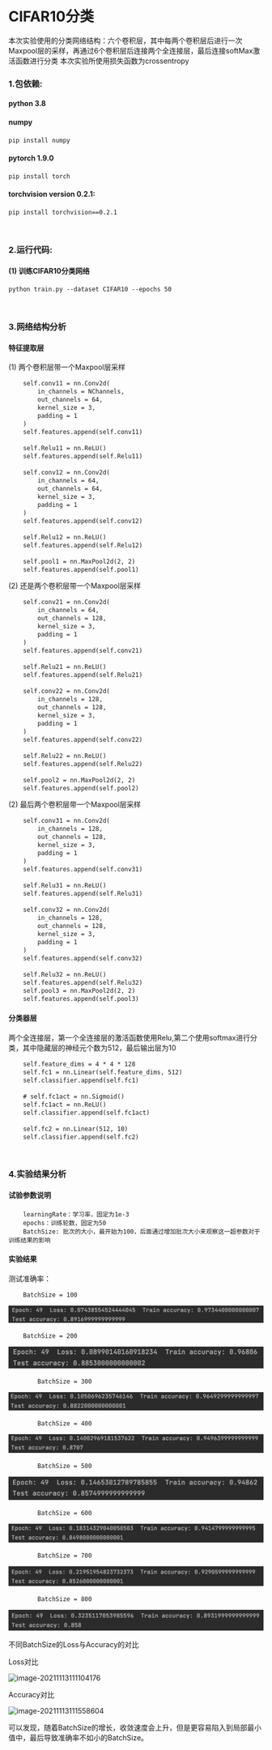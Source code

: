 # CIFAR10分类 

本次实验使用的分类网络结构：六个卷积层，其中每两个卷积层后进行一次Maxpool层的采样，再通过6个卷积层后连接两个全连接层，最后连接softMax激活函数进行分类
本次实验所使用损失函数为crossentropy

### 1.包依赖:
#### python 3.8
#### numpy
    pip install numpy
#### pytorch 1.9.0
    pip install torch
#### torchvision version 0.2.1:
    pip install torchvision==0.2.1

<br/>

### 2.运行代码:
#### (1) 训练CIFAR10分类网络

    python train.py --dataset CIFAR10 --epochs 50
<br/>

### 3.网络结构分析

#### 特征提取层

(1) 两个卷积层带一个Maxpool层采样

        self.conv11 = nn.Conv2d(
            in_channels = NChannels,
            out_channels = 64,
            kernel_size = 3,
            padding = 1
        )
        self.features.append(self.conv11)
    
        self.Relu11 = nn.ReLU()
        self.features.append(self.Relu11)
    
        self.conv12 = nn.Conv2d(
            in_channels = 64,
            out_channels = 64,
            kernel_size = 3,
            padding = 1
        )
        self.features.append(self.conv12)
    
        self.Relu12 = nn.ReLU()
        self.features.append(self.Relu12)
    
        self.pool1 = nn.MaxPool2d(2, 2)
        self.features.append(self.pool1)

(2) 还是两个卷积层带一个Maxpool层采样

        self.conv21 = nn.Conv2d(
            in_channels = 64,
            out_channels = 128,
            kernel_size = 3,
            padding = 1
        )
        self.features.append(self.conv21)
    
        self.Relu21 = nn.ReLU()
        self.features.append(self.Relu21)
    
        self.conv22 = nn.Conv2d(
            in_channels = 128,
            out_channels = 128,
            kernel_size = 3,
            padding = 1
        )
        self.features.append(self.conv22)
    
        self.Relu22 = nn.ReLU()
        self.features.append(self.Relu22)
    
        self.pool2 = nn.MaxPool2d(2, 2)
        self.features.append(self.pool2)
(2) 最后两个卷积层带一个Maxpool层采样

        self.conv31 = nn.Conv2d(
            in_channels = 128,
            out_channels = 128,
            kernel_size = 3,
            padding = 1
        )
        self.features.append(self.conv31)
     
        self.Relu31 = nn.ReLU()
        self.features.append(self.Relu31)
     
        self.conv32 = nn.Conv2d(
            in_channels = 128,
            out_channels = 128,
            kernel_size = 3,
            padding = 1
        )
        self.features.append(self.conv32)
    
        self.Relu32 = nn.ReLU()
        self.features.append(self.Relu32)
        self.pool3 = nn.MaxPool2d(2, 2)
        self.features.append(self.pool3)

#### 分类器层

两个全连接层，第一个全连接层的激活函数使用Relu,第二个使用softmax进行分类，其中隐藏层的神经元个数为512，最后输出层为10

        self.feature_dims = 4 * 4 * 128
        self.fc1 = nn.Linear(self.feature_dims, 512)
        self.classifier.append(self.fc1)
    
        # self.fc1act = nn.Sigmoid()
        self.fc1act = nn.ReLU()
        self.classifier.append(self.fc1act)
    
        self.fc2 = nn.Linear(512, 10)
        self.classifier.append(self.fc2)

<br/>

### 4.实验结果分析

#### 试验参数说明

        learningRate：学习率，固定为1e-3
        epochs：训练轮数，固定为50
        BatchSize: 批次的大小，最开始为100，后面通过增加批次大小来观察这一超参数对于训练结果的影响

#### 实验结果
测试准确率：

        BatchSize = 100

![截屏2021-11-13 上午10.38.34](https://github.com/wljLlla/CIFAR10_Classification/blob/main/image/1.png)

```
    BatchSize = 200  
```

![截屏2021-11-13 上午10.51.44](https://github.com/wljLlla/CIFAR10_Classification/blob/main/image/2.png)

```
		BatchSize = 300
```

![截屏2021-11-13 上午10.53.29](https://github.com/wljLlla/CIFAR10_Classification/blob/main/image/3.png)

```
		BatchSize = 400
```

![截屏2021-11-13 上午10.54.20](https://github.com/wljLlla/CIFAR10_Classification/blob/main/image/4.png)

```
		BatchSize = 500
```

![截屏2021-11-13 上午10.55.29](https://github.com/wljLlla/CIFAR10_Classification/blob/main/image/5.png)

```
		BatchSize = 600
```

![截屏2021-11-13 上午10.57.08](https://github.com/wljLlla/CIFAR10_Classification/blob/main/image/6.png)

```
		BatchSize = 700
```

![截屏2021-11-13 上午10.58.24](https://github.com/wljLlla/CIFAR10_Classification/blob/main/image/7.png)

```
		BatchSize = 800
```

![截屏2021-11-13 上午10.59.02](https://github.com/wljLlla/CIFAR10_Classification/blob/main/image/8.png)

不同BatchSize的Loss与Accuracy的对比

Loss对比

![image-20211113111104176](https://github.com/wljLlla/CIFAR10_Classification/blob/main/image/Loss.png)

Accuracy对比

![image-20211113111558604](https://github.com/wljLlla/CIFAR10_Classification/blob/main/image/Accuracy.png)

可以发现，随着BatchSize的增长，收敛速度会上升，但是更容易陷入到局部最小值中，最后导致准确率不如小的BatchSize。

